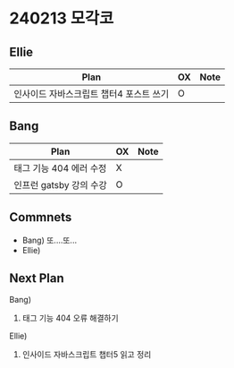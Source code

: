 # 240213 모각코

## Ellie

| Plan 	| OX 	| Note 	|
|------	|----	|------	|
| 인사이드 자바스크립트 챕터4 포스트 쓰기 | O |      	|


## Bang

| Plan 	| OX 	| Note 	|
|------	|----	|------	|
| 태그 기능 404 에러 수정 |  X  |      |
| 인프런 gatsby 강의 수강 |  O  |      	|


## Commnets

 - Bang)  또....또...
 - Ellie) 
 
## Next Plan
 Bang)
 1.  태그 기능 404 오류 해결하기
 
 Ellie)
 1. 인사이드 자바스크립트 챕터5 읽고 정리
  
